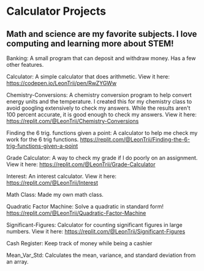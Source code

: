 # Calculator Projects

## Math and science are my favorite subjects. I love computing and learning more about STEM!

Banking: A small program that can deposit and withdraw money. Has a few other features.

Calculator: A simple calculator that does arithmetic. View it here: https://codepen.io/LeonTrii/pen/RwZYGWw

Chemistry-Conversions: A chemistry conversion program to help convert energy units and the temperature. I created this for my chemistry class to avoid googling extensively to check my answers. While the results aren't 100 percent accurate, it is good enough to check my answers. View it here: https://replit.com/@LeonTrii/Chemistry-Conversions

Finding the 6 trig. functions given a point: A calculator to help me check my work for the 6 trig functions. https://replit.com/@LeonTrii/Finding-the-6-trig-functions-given-a-point

Grade Calculator: A way to check my grade if I do poorly on an assignment. View it here: https://replit.com/@LeonTrii/Grade-Calculator

Interest: An interest calculator. View it here: https://replit.com/@LeonTrii/Interest

Math Class: Made my own math class.

Quadratic Factor Machine: Solve a quadratic in standard form! https://replit.com/@LeonTrii/Quadratic-Factor-Machine

Significant-Figures: Calculator for counting significant figures in large numbers. View it here: https://replit.com/@LeonTrii/Significant-Figures

Cash Register: Keep track of money while being a cashier

Mean_Var_Std: Calculates the mean, variance, and standard deviation from an array.
